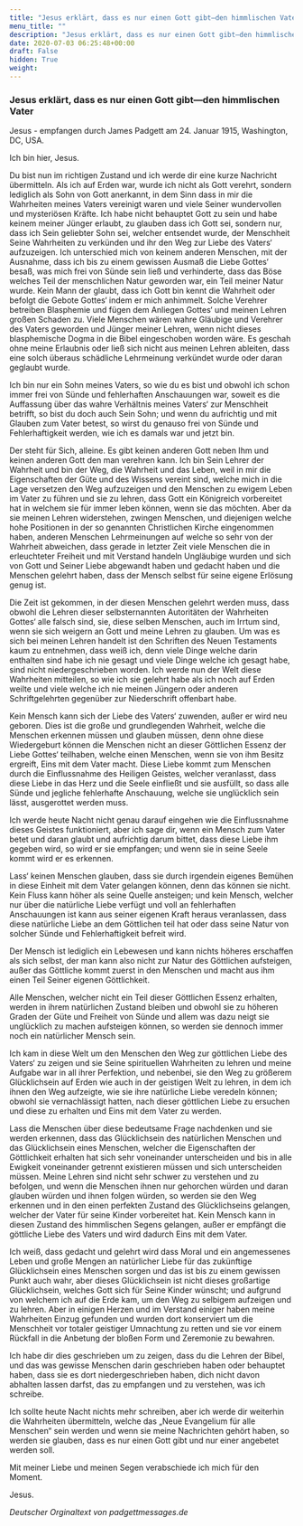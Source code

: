 ```yaml
---
title: "Jesus erklärt, dass es nur einen Gott gibt—den himmlischen Vater"
menu_title: ""
description: "Jesus erklärt, dass es nur einen Gott gibt—den himmlischen Vater"
date: 2020-07-03 06:25:48+00:00
draft: False
hidden: True
weight:
---
```

### Jesus erklärt, dass es nur einen Gott gibt—den himmlischen Vater

Jesus - empfangen durch James Padgett am 24. Januar 1915, Washington, DC, USA.

Ich bin hier, Jesus.

Du bist nun im richtigen Zustand und ich werde dir eine kurze Nachricht übermitteln. Als ich auf Erden war, wurde ich nicht als Gott verehrt, sondern lediglich als Sohn von Gott anerkannt, in dem Sinn dass in mir die Wahrheiten meines Vaters vereinigt waren und viele Seiner wundervollen und mysteriösen Kräfte. Ich habe nicht behauptet Gott zu sein und habe keinem meiner Jünger erlaubt, zu glauben dass ich Gott sei, sondern nur, dass ich Sein geliebter Sohn sei, welcher entsendet wurde, der Menschheit Seine Wahrheiten zu verkünden und ihr den Weg zur Liebe des Vaters‘ aufzuzeigen. Ich unterschied mich von keinem anderen Menschen, mit der Ausnahme, dass ich bis zu einem gewissen Ausmaß die Liebe Gottes‘ besaß, was mich frei von Sünde sein ließ und verhinderte, dass das Böse welches Teil der menschlichen Natur geworden war, ein Teil meiner Natur wurde. Kein Mann der glaubt, dass ich Gott bin kennt die Wahrheit oder befolgt die Gebote Gottes‘ indem er mich anhimmelt. Solche Verehrer betreiben Blasphemie und fügen dem Anliegen Gottes‘ und meinen Lehren großen Schaden zu. Viele Menschen wären wahre Gläubige und Verehrer des Vaters geworden und Jünger meiner Lehren, wenn nicht dieses blasphemische Dogma in die Bibel eingeschoben worden wäre. Es geschah ohne meine Erlaubnis oder ließ sich nicht aus meinen Lehren ableiten, dass eine solch überaus schädliche Lehrmeinung verkündet wurde oder daran geglaubt wurde.

Ich bin nur ein Sohn meines Vaters, so wie du es bist und obwohl ich schon immer frei von Sünde und fehlerhaften Anschauungen war, soweit es die Auffassung über das wahre Verhältnis meines Vaters‘ zur Menschheit betrifft, so bist du doch auch Sein Sohn; und wenn du aufrichtig und mit Glauben zum Vater betest, so wirst du genauso frei von Sünde und Fehlerhaftigkeit werden, wie ich es damals war und jetzt bin.

Der steht für Sich, alleine. Es gibt keinen anderen Gott neben Ihm und keinen anderen Gott den man verehren kann. Ich bin Sein Lehrer der Wahrheit und bin der Weg, die Wahrheit und das Leben, weil in mir die Eigenschaften der Güte und des Wissens vereint sind, welche mich in die Lage versetzen den Weg aufzuzeigen und den Menschen zu ewigem Leben im Vater zu führen und sie zu lehren, dass Gott ein Königreich vorbereitet hat in welchem sie für immer leben können, wenn sie das möchten. Aber da sie meinen Lehren widerstehen, zwingen Menschen, und diejenigen welche hohe Positionen in der so genannten Christlichen Kirche eingenommen haben, anderen Menschen Lehrmeinungen auf welche so sehr von der Wahrheit abweichen, dass gerade in letzter Zeit viele Menschen die in erleuchteter Freiheit und mit Verstand handeln Ungläubige wurden und sich von Gott und Seiner Liebe abgewandt haben und gedacht haben und die Menschen gelehrt haben, dass der Mensch selbst für seine eigene Erlösung genug ist.

Die Zeit ist gekommen, in der diesen Menschen gelehrt werden muss, dass obwohl die Lehren dieser selbsternannten Autoritäten der Wahrheiten Gottes‘ alle falsch sind, sie, diese selben Menschen, auch im Irrtum sind, wenn sie sich weigern an Gott und meine Lehren zu glauben. Um was es sich bei meinen Lehren handelt ist den Schriften des Neuen Testaments kaum zu entnehmen, dass weiß ich, denn viele Dinge welche darin enthalten sind habe ich nie gesagt und viele Dinge welche ich gesagt habe, sind nicht niedergeschrieben worden. Ich werde nun der Welt diese Wahrheiten mitteilen, so wie ich sie gelehrt habe als ich noch auf Erden weilte und viele welche ich nie meinen Jüngern oder anderen Schriftgelehrten gegenüber zur Niederschrift offenbart habe.

Kein Mensch kann sich der Liebe des Vaters‘ zuwenden, außer er wird neu geboren. Dies ist die große und grundlegenden Wahrheit, welche die Menschen erkennen müssen und glauben müssen, denn ohne diese Wiedergeburt können die Menschen nicht an dieser Göttlichen Essenz der Liebe Gottes‘ teilhaben, welche einen Menschen, wenn sie von ihm Besitz ergreift, Eins mit dem Vater macht. Diese Liebe kommt zum Menschen durch die Einflussnahme des Heiligen Geistes, welcher veranlasst, dass diese Liebe in das Herz und die Seele einfließt und sie ausfüllt, so dass alle Sünde und jegliche fehlerhafte Anschauung, welche sie unglücklich sein lässt, ausgerottet werden muss.

Ich werde heute Nacht nicht genau darauf eingehen wie die Einflussnahme dieses Geistes funktioniert, aber ich sage dir, wenn ein Mensch zum Vater betet und daran glaubt und aufrichtig darum bittet, dass diese Liebe ihm gegeben wird, so wird er sie empfangen; und wenn sie in seine Seele kommt wird er es erkennen.

Lass‘ keinen Menschen glauben, dass sie durch irgendein eigenes Bemühen in diese Einheit mit dem Vater gelangen können, denn das können sie nicht. Kein Fluss kann höher als seine Quelle ansteigen; und kein Mensch, welcher nur über die natürliche Liebe verfügt und voll an fehlerhaften Anschauungen ist kann aus seiner eigenen Kraft heraus veranlassen, dass diese natürliche Liebe an dem Göttlichen teil hat oder dass seine Natur von solcher Sünde und Fehlerhaftigkeit befreit wird.

Der Mensch ist lediglich ein Lebewesen und kann nichts höheres erschaffen als sich selbst, der man kann also nicht zur Natur des Göttlichen aufsteigen, außer das Göttliche kommt zuerst in den Menschen und macht aus ihm einen Teil Seiner eigenen Göttlichkeit.

Alle Menschen, welcher nicht ein Teil dieser Göttlichen Essenz erhalten, werden in ihrem natürlichen Zustand bleiben und obwohl sie zu höheren Graden der Güte und Freiheit von Sünde und allem was dazu neigt sie unglücklich zu machen aufsteigen können, so werden sie dennoch immer noch ein natürlicher Mensch sein.

Ich kam in diese Welt um den Menschen den Weg zur göttlichen Liebe des Vaters‘ zu zeigen und sie Seine spirituellen Wahrheiten zu lehren und meine Aufgabe war in all ihrer Perfektion, und nebenbei, sie den Weg zu größerem Glücklichsein auf Erden wie auch in der geistigen Welt zu lehren, in dem ich ihnen den Weg aufzeigte, wie sie ihre natürliche Liebe veredeln können; obwohl sie vernachlässigt hatten, nach dieser göttlichen Liebe zu ersuchen und diese zu erhalten und Eins mit dem Vater zu werden.

Lass die Menschen über diese bedeutsame Frage nachdenken und sie werden erkennen, dass das Glücklichsein des natürlichen Menschen und das Glücklichsein eines Menschen, welcher die Eigenschaften der Göttlichkeit erhalten hat sich sehr voneinander unterscheiden und bis in alle Ewigkeit voneinander getrennt existieren müssen und sich unterscheiden müssen. Meine Lehren sind nicht sehr schwer zu verstehen und zu befolgen, und wenn die Menschen ihnen nur gehorchen würden und daran glauben würden und ihnen folgen würden, so werden sie den Weg erkennen und in den einen perfekten Zustand des Glücklichseins gelangen, welcher der Vater für seine Kinder vorbereitet hat. Kein Mensch kann in diesen Zustand des himmlischen Segens gelangen, außer er empfängt die göttliche Liebe des Vaters und wird dadurch Eins mit dem Vater.

Ich weiß, dass gedacht und gelehrt wird dass Moral und ein angemessenes Leben und große Mengen an natürlicher Liebe für das zukünftige Glücklichsein eines Menschen sorgen und das ist bis zu einem gewissen Punkt auch wahr, aber dieses Glücklichsein ist nicht dieses großartige Glücklichsein, welches Gott sich für Seine Kinder wünscht; und aufgrund von welchem ich auf die Erde kam, um den Weg zu selbigem aufzeigen und zu lehren. Aber in einigen Herzen und im Verstand einiger haben meine Wahrheiten Einzug gefunden und wurden dort konserviert um die Menschheit vor totaler geistiger Umnachtung zu retten und sie vor einem Rückfall in die Anbetung der bloßen Form und Zeremonie zu bewahren.

Ich habe dir dies geschrieben um zu zeigen, dass du die Lehren der Bibel, und das was gewisse Menschen darin geschrieben haben oder behauptet haben, dass sie es dort niedergeschrieben haben, dich nicht davon abhalten lassen darfst, das zu empfangen und zu verstehen, was ich schreibe.

Ich sollte heute Nacht nichts mehr schreiben, aber ich werde dir weiterhin die Wahrheiten übermitteln, welche das „Neue Evangelium für alle Menschen“ sein werden und wenn sie meine Nachrichten gehört haben, so werden sie glauben, dass es nur einen Gott gibt und nur einer angebetet werden soll.

Mit meiner Liebe und meinen Segen verabschiede ich mich für den Moment.

Jesus.

*Deutscher Orginaltext von padgettmessages.de*
